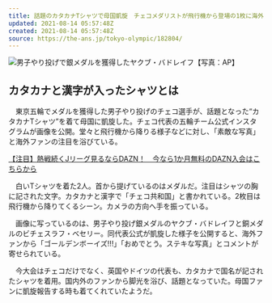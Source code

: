 ```yaml
---
title: 話題のカタカナTシャツで母国凱旋　チェコメダリストが飛行機から登場の1枚に海外注目
updated: 2021-08-14 05:57:48Z
created: 2021-08-14 05:57:48Z
source: https://the-ans.jp/tokyo-olympic/182804/
---
```


![](https://the-ans.jp/wp-content/uploads/2021/08/12163324/20210812_VADLEJCH_ap.jpg)男子やり投げで銀メダルを獲得したヤクブ・バドレイフ【写真：AP】

## カタカナと漢字が入ったシャツとは

　東京五輪でメダルを獲得した男子やり投げのチェコ選手が、話題となった“カタカナTシャツ”を着て母国に凱旋した。チェコ代表の五輪チーム公式インスタグラムが画像を公開。堂々と飛行機から降りる様子などに対し、「素敵な写真」と海外ファンの注目を浴びている。

[【注目】熱戦続くJリーグ見るならDAZN！　今なら1か月無料のDAZN入会はこちらから](https://prf.hn/click/camref:1100l4ejJ/adref:text_news_tokyo210721)

　白いTシャツを着た2人。首から提げているのはメダルだ。注目はシャツの胸に記された文字。カタカナと漢字で「チェコ共和国」と書かれている。2枚目は飛行機から降りてくるシーン。カメラの方向へ手を振っている。

　画像に写っているのは、男子やり投げ銀メダルのヤクブ・バドレイフと銅メダルのビチェスラフ・ベセリー。同代表公式が凱旋した様子を公開すると、海外ファンから「ゴールデンボーイズ!!!」「おめでとう。ステキな写真」とコメントが寄せられている。

　今大会はチェコだけでなく、英国やドイツの代表も、カタカナで国名が記されたシャツを着用。国内外のファンから脚光を浴び、話題となっていた。母国ファンに凱旋報告する時も着てくれていたようだ。